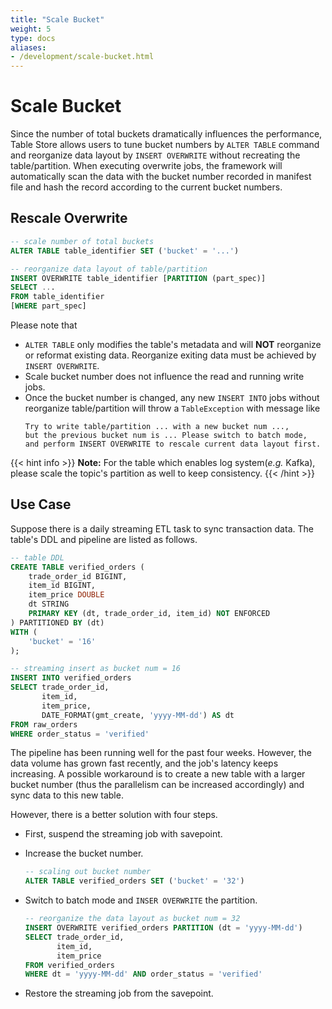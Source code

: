 ```yaml
---
title: "Scale Bucket"
weight: 5
type: docs
aliases:
- /development/scale-bucket.html
---
```

<!--
Licensed to the Apache Software Foundation (ASF) under one
or more contributor license agreements.  See the NOTICE file
distributed with this work for additional information
regarding copyright ownership.  The ASF licenses this file
to you under the Apache License, Version 2.0 (the
"License"); you may not use this file except in compliance
with the License.  You may obtain a copy of the License at

  http://www.apache.org/licenses/LICENSE-2.0

Unless required by applicable law or agreed to in writing,
software distributed under the License is distributed on an
"AS IS" BASIS, WITHOUT WARRANTIES OR CONDITIONS OF ANY
KIND, either express or implied.  See the License for the
specific language governing permissions and limitations
under the License.
-->

# Scale Bucket

Since the number of total buckets dramatically influences the performance, Table Store allows users to 
tune bucket numbers by `ALTER TABLE` command and reorganize data layout by `INSERT OVERWRITE` 
without recreating the table/partition. When executing overwrite jobs, the framework will automatically 
scan the data with the bucket number recorded in manifest file and hash the record according to the current bucket numbers.

## Rescale Overwrite
```sql
-- scale number of total buckets
ALTER TABLE table_identifier SET ('bucket' = '...')

-- reorganize data layout of table/partition
INSERT OVERWRITE table_identifier [PARTITION (part_spec)]
SELECT ... 
FROM table_identifier
[WHERE part_spec]
``` 

Please note that
- `ALTER TABLE` only modifies the table's metadata and will **NOT** reorganize or reformat existing data. 
  Reorganize exiting data must be achieved by `INSERT OVERWRITE`.
- Scale bucket number does not influence the read and running write jobs.
- Once the bucket number is changed, any new `INSERT INTO` jobs without reorganize table/partition 
  will throw a `TableException` with message like 
  ```text
  Try to write table/partition ... with a new bucket num ..., 
  but the previous bucket num is ... Please switch to batch mode, 
  and perform INSERT OVERWRITE to rescale current data layout first.
  ```


{{< hint info >}}
__Note:__ For the table which enables log system(*e.g.* Kafka), please scale the topic's partition as well to keep consistency.
{{< /hint >}}

## Use Case

Suppose there is a daily streaming ETL task to sync transaction data. The table's DDL and pipeline
are listed as follows.

```sql
-- table DDL
CREATE TABLE verified_orders (
    trade_order_id BIGINT,
    item_id BIGINT,
    item_price DOUBLE
    dt STRING
    PRIMARY KEY (dt, trade_order_id, item_id) NOT ENFORCED 
) PARTITIONED BY (dt)
WITH (
    'bucket' = '16'
);

-- streaming insert as bucket num = 16
INSERT INTO verified_orders
SELECT trade_order_id,
       item_id,
       item_price,
       DATE_FORMAT(gmt_create, 'yyyy-MM-dd') AS dt
FROM raw_orders
WHERE order_status = 'verified'
```
The pipeline has been running well for the past four weeks. However, the data volume has grown fast recently, 
and the job's latency keeps increasing. A possible workaround is to create a new table with a larger bucket number 
(thus the parallelism can be increased accordingly) and sync data to this new table.

However, there is a better solution with four steps.

- First, suspend the streaming job with savepoint.

- Increase the bucket number.
  ```sql
  -- scaling out bucket number
  ALTER TABLE verified_orders SET ('bucket' = '32')
  ```

- Switch to batch mode and `INSER OVERWRITE` the partition.
  ```sql
  -- reorganize the data layout as bucket num = 32
  INSERT OVERWRITE verified_orders PARTITION (dt = 'yyyy-MM-dd')
  SELECT trade_order_id,
         item_id,
         item_price
  FROM verified_orders
  WHERE dt = 'yyyy-MM-dd' AND order_status = 'verified'
  ```

- Restore the streaming job from the savepoint.

